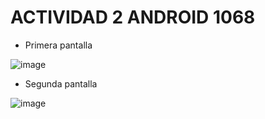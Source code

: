 # ACTIVIDAD 2 ANDROID 1068

- Primera pantalla

![image](https://github.com/user-attachments/assets/4c4db7db-0899-409a-a03e-46c5defd70e7)


- Segunda pantalla

![image](https://github.com/user-attachments/assets/80f2f503-e4dd-4229-9a74-f1e89a228506)
